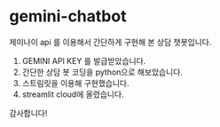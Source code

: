 # gemini-chatbot
제미나이 api 를 이용해서 간단하게 구현해 본 상담 챗봇입니다.

1. GEMINI API KEY 를 발급받았습니다.
2. 간단한 상담 봇 코딩을 python으로 해보았습니다.
3. 스트림릿을 이용해 구현했습니다.
4. streamlit cloud에 올렸습니다.

감사합니다!
